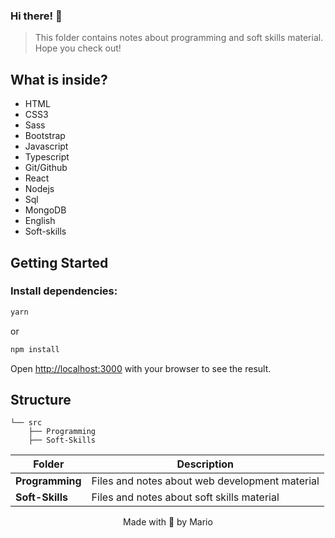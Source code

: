 ### Hi there! 👋

> This folder contains notes about programming and soft skills material. Hope you check out!
## What is inside?

- HTML
- CSS3 
- Sass
- Bootstrap
- Javascript
- Typescript
- Git/Github
- React
- Nodejs
- Sql
- MongoDB
- English
- Soft-skills


## Getting Started

### Install dependencies:

```bash
yarn
```

or

```bash
npm install
```

Open [http://localhost:3000](http://localhost:3000) with your browser to see the result.

## Structure

```
└── src
    ├── Programming
    ├── Soft-Skills
```

| Folder              | Description                                      |
| ----------          | -------------------------------------------      |
| **Programming**     | Files and notes about web development material   |
| **Soft-Skills**     | Files and notes about  soft skills material      |

<p align="center">Made with 💜 by Mario</p>
